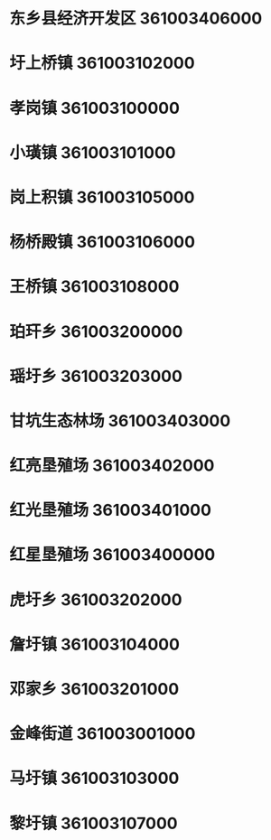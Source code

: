# 东乡县经济开发区 361003406000
# 圩上桥镇 361003102000
# 孝岗镇 361003100000
# 小璜镇 361003101000
# 岗上积镇 361003105000
# 杨桥殿镇 361003106000
# 王桥镇 361003108000
# 珀玕乡 361003200000
# 瑶圩乡 361003203000
# 甘坑生态林场 361003403000
# 红亮垦殖场 361003402000
# 红光垦殖场 361003401000
# 红星垦殖场 361003400000
# 虎圩乡 361003202000
# 詹圩镇 361003104000
# 邓家乡 361003201000
# 金峰街道 361003001000
# 马圩镇 361003103000
# 黎圩镇 361003107000
